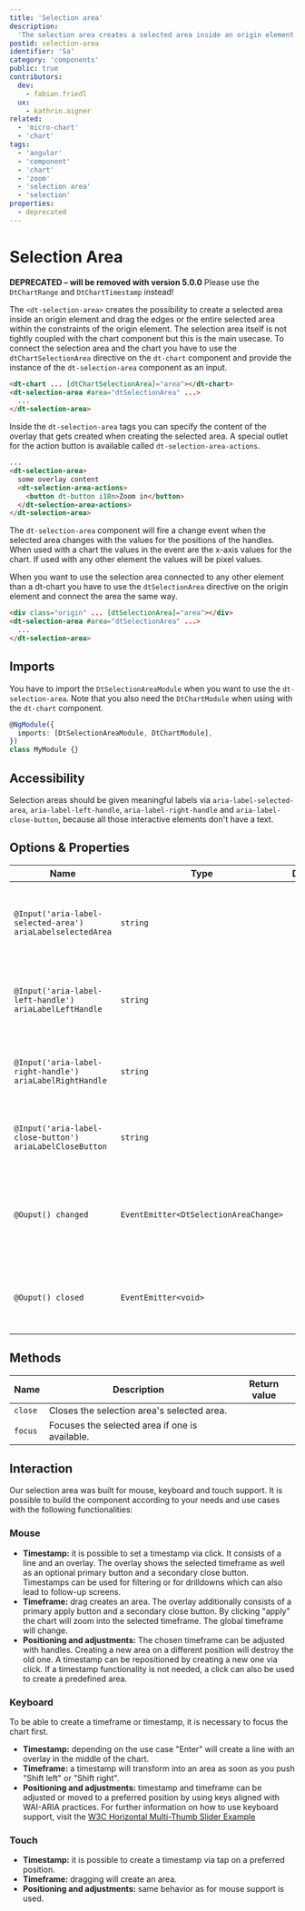 ```yaml
---
title: 'Selection area'
description:
  'The selection area creates a selected area inside an origin element.'
postid: selection-area
identifier: 'Sa'
category: 'components'
public: true
contributors:
  dev:
    - fabian.friedl
  ux:
    - kathrin.aigner
related:
  - 'micro-chart'
  - 'chart'
tags:
  - 'angular'
  - 'component'
  - 'chart'
  - 'zoom'
  - 'selection area'
  - 'selection'
properties:
  - deprecated
---
```


# Selection Area

**DEPRECATED – will be removed with version 5.0.0** Please use the
`DtChartRange` and `DtChartTimestamp` instead!

The `<dt-selection-area>` creates the possibility to create a selected area
inside an origin element and drag the edges or the entire selected area within
the constraints of the origin element. The selection area itself is not tightly
coupled with the chart component but this is the main usecase. To connect the
selection area and the chart you have to use the `dtChartSelectionArea`
directive on the `dt-chart` component and provide the instance of the
`dt-selection-area` component as an input.

<docs-source-example example="SelectionAreaChartExample" fullwidth="true"></docs-source-example>

```html
<dt-chart ... [dtChartSelectionArea]="area"></dt-chart>
<dt-selection-area #area="dtSelectionArea" ...>
  ...
</dt-selection-area>
```

Inside the `dt-selection-area` tags you can specify the content of the overlay
that gets created when creating the selected area. A special outlet for the
action button is available called `dt-selection-area-actions`.

```html
...
<dt-selection-area>
  some overlay content
  <dt-selection-area-actions>
    <button dt-button i18n>Zoom in</button>
  </dt-selection-area-actions>
</dt-selection-area>
```

The `dt-selection-area` component will fire a change event when the selected
area changes with the values for the positions of the handles. When used with a
chart the values in the event are the x-axis values for the chart. If used with
any other element the values will be pixel values.

When you want to use the selection area connected to any other element than a
dt-chart you have to use the `dtSelectionArea` directive on the origin element
and connect the area the same way.

```html
<div class="origin" ... [dtSelectionArea]="area"></div>
<dt-selection-area #area="dtSelectionArea" ...>
  ...
</dt-selection-area>
```

## Imports

You have to import the `DtSelectionAreaModule` when you want to use the
`dt-selection-area`. Note that you also need the `DtChartModule` when using with
the `dt-chart` component.

```typescript
@NgModule({
  imports: [DtSelectionAreaModule, DtChartModule],
})
class MyModule {}
```

## Accessibility

Selection areas should be given meaningful labels via
`aria-label-selected-area`, `aria-label-left-handle`, `aria-label-right-handle`
and `aria-label-close-button`, because all those interactive elements don't have
a text.

## Options & Properties

| Name                                                       | Type                                  | Default | Description                                                            |
| ---------------------------------------------------------- | ------------------------------------- | ------- | ---------------------------------------------------------------------- |
| `@Input('aria-label-selected-area') ariaLabelselectedArea` | `string`                              |         | Aria label of the selected area that is created and can be moved.      |
| `@Input('aria-label-left-handle') ariaLabelLeftHandle`     | `string`                              |         | Aria label of the left handle of the selected area.                    |
| `@Input('aria-label-right-handle') ariaLabelRightHandle`   | `string`                              |         | Aria label of the right handle of the selected area.                   |
| `@Input('aria-label-close-button') ariaLabelCloseButton`   | `string`                              |         | Aria label of the close button inside the overlay.                     |
| `@Ouput() changed`                                         | `EventEmitter<DtSelectionAreaChange>` |         | Event emitted when the position or width of the selected area changes. |
| `@Ouput() closed`                                          | `EventEmitter<void>`                  |         | Event emitted when the selected area is closed.                        |

## Methods

| Name    | Description                                    | Return value |
| ------- | ---------------------------------------------- | ------------ |
| `close` | Closes the selection area's selected area.     |              |
| `focus` | Focuses the selected area if one is available. |              |

## Interaction

Our selection area was built for mouse, keyboard and touch support. It is
possible to build the component according to your needs and use cases with the
following functionalities:

### Mouse

- **Timestamp:** it is possible to set a timestamp via click. It consists of a
  line and an overlay. The overlay shows the selected timeframe as well as an
  optional primary button and a secondary close button. Timestamps can be used
  for filtering or for drilldowns which can also lead to follow-up screens.
- **Timeframe:** drag creates an area. The overlay additionally consists of a
  primary apply button and a secondary close button. By clicking "apply" the
  chart will zoom into the selected timeframe. The global timeframe will change.
- **Positioning and adjustments:** The chosen timeframe can be adjusted with
  handles. Creating a new area on a different position will destroy the old one.
  A timestamp can be repositioned by creating a new one via click. If a
  timestamp functionality is not needed, a click can also be used to create a
  predefined area.

### Keyboard

To be able to create a timeframe or timestamp, it is necessary to focus the
chart first.

- **Timestamp:** depending on the use case "Enter" will create a line with an
  overlay in the middle of the chart.
- **Timeframe:** a timestamp will transform into an area as soon as you push
  "Shift left" or "Shift right".
- **Positioning and adjustments:** timestamp and timeframe can be adjusted or
  moved to a preferred position by using keys aligned with WAI-ARIA practices.
  For further information on how to use keyboard support, visit the
  <a href="https://www.w3.org/TR/wai-aria-practices/examples/slider/multithumb-slider.html" target="_blank" rel="noopener">
  W3C Horizontal Multi-Thumb Slider Example</a>

### Touch

- **Timestamp:** it is possible to create a timestamp via tap on a preferred
  position.
- **Timeframe:** dragging will create an area.
- **Positioning and adjustments:** same behavior as for mouse support is used.
